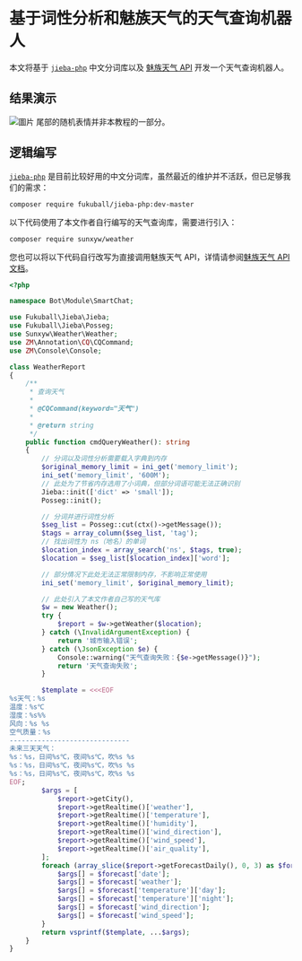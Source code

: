 # 基于词性分析和魅族天气的天气查询机器人

本文将基于 [`jieba-php`](https://github.com/fukuball/jieba-php) 中文分词库以及 [魅族天气 API](https://github.com/shichunlei/-Api/blob/master/MeizuWeather.md) 开发一个天气查询机器人。

## 结果演示
![圖片](https://user-images.githubusercontent.com/31698606/159122016-61ba9696-5786-4561-b371-827d9f1d01aa.png)
尾部的随机表情并非本教程的一部分。

## 逻辑编写

[`jieba-php`](https://github.com/fukuball/jieba-php) 是目前比较好用的中文分词库，虽然最近的维护并不活跃，但已足够我们的需求：
```shell
composer require fukuball/jieba-php:dev-master
```

以下代码使用了本文作者自行编写的天气查询库，需要进行引入：
```shell
composer require sunxyw/weather
```
您也可以将以下代码自行改写为直接调用魅族天气 API，详情请参阅[魅族天气 API 文档](https://github.com/shichunlei/-Api/blob/master/MeizuWeather.md)。

```php
<?php

namespace Bot\Module\SmartChat;

use Fukuball\Jieba\Jieba;
use Fukuball\Jieba\Posseg;
use Sunxyw\Weather\Weather;
use ZM\Annotation\CQ\CQCommand;
use ZM\Console\Console;

class WeatherReport
{
    /**
     * 查询天气
     *
     * @CQCommand(keyword="天气")
     *
     * @return string
     */
    public function cmdQueryWeather(): string
    {
        // 分词以及词性分析需要载入字典到内存
        $original_memory_limit = ini_get('memory_limit');
        ini_set('memory_limit', '600M');
        // 此处为了节省内存选用了小词典，但部分词语可能无法正确识别
        Jieba::init(['dict' => 'small']);
        Posseg::init();

        // 分词并进行词性分析
        $seg_list = Posseg::cut(ctx()->getMessage());
        $tags = array_column($seg_list, 'tag');
        // 找出词性为 ns（地名）的单词
        $location_index = array_search('ns', $tags, true);
        $location = $seg_list[$location_index]['word'];

        // 部分情况下此处无法正常限制内存，不影响正常使用
        ini_set('memory_limit', $original_memory_limit);

        // 此处引入了本文作者自己写的天气库
        $w = new Weather();
        try {
            $report = $w->getWeather($location);
        } catch (\InvalidArgumentException) {
            return '城市输入错误';
        } catch (\JsonException $e) {
            Console::warning("天气查询失败：{$e->getMessage()}");
            return '天气查询失败';
        }

        $template = <<<EOF
%s天气：%s
温度：%s℃
湿度：%s%%
风向：%s %s
空气质量：%s
------------------------------
未来三天天气：
%s：%s，日间%s℃，夜间%s℃，吹%s %s
%s：%s，日间%s℃，夜间%s℃，吹%s %s
%s：%s，日间%s℃，夜间%s℃，吹%s %s
EOF;
        $args = [
            $report->getCity(),
            $report->getRealtime()['weather'],
            $report->getRealtime()['temperature'],
            $report->getRealtime()['humidity'],
            $report->getRealtime()['wind_direction'],
            $report->getRealtime()['wind_speed'],
            $report->getRealtime()['air_quality'],
        ];
        foreach (array_slice($report->getForecastDaily(), 0, 3) as $forecast) {
            $args[] = $forecast['date'];
            $args[] = $forecast['weather'];
            $args[] = $forecast['temperature']['day'];
            $args[] = $forecast['temperature']['night'];
            $args[] = $forecast['wind_direction'];
            $args[] = $forecast['wind_speed'];
        }
        return vsprintf($template, ...$args);
    }
}
```



